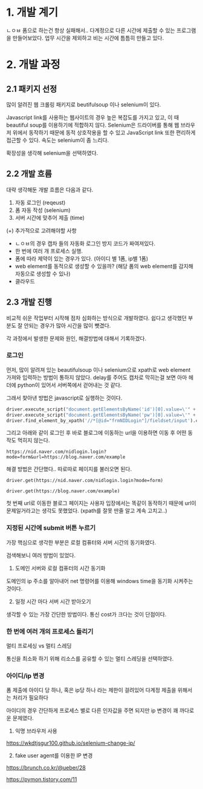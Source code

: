 # 1. 개발 계기
ㄴㅇㅂ 폼으로 하는건 항상 실패해서.. 다계정으로 다른 시간에 제출할 수 있는 프로그램을 만들어보았다. 업무 시간을 제외하고 비는 시간에 틈틈히 만들고 있다.

# 2. 개발 과정

## 2.1 패키지 선정

많이 알려진 웹 크롤링 패키지로 beutifulsoup 이나 selenium이 있다.

Javascript link를 사용하는 웹사이트의 경우 높은 복잡도를 가지고 있고, 이 때 beautiful soup를 이용하기에 적합하지 않다. Selenium은 드라이버를 통해 웹 브라우저 위에서 동작하기 때문에 동적 상호작용을 할 수 있고 JavaScript link 또한 편리하게 접근할 수 있다. 속도는 selenium이 좀 느리다.

확장성을 생각해 selenium을 선택하였다.

## 2.2 개발 흐름

대략 생각해둔 개발 흐름은 다음과 같다.

1. 자동 로그인 (reqeust)
2. 폼 자동 작성 (selenium)
3. 서버 시간에 맞추어 제출 (time)

(+)
추가적으로 고려해야할 사항

- ㄴㅇㅂ의 경우 캡차 들의 자동화 로그인 방지 코드가 짜여져있다.
- 한 번에 여러 개 프로세스 실행.
- 폼에 따라 제약이 있는 경우가 있다. (아이디 별 1폼, ip별 1폼)
- web element를 동적으로 생성할 수 있을까? (해당 폼의 web element를 감지해 자동으로 생성할 수 있나)
- 클라우드

## 2.3 개발 진행

비교적 쉬운 작업부터 시작해 점차 심화하는 방식으로 개발하였다. 쉽다고 생각했던 부분도 잘 안되는 경우가 많아 시간을 많이 뺏겼다.

각 과정에서 발생한 문제와 원인, 해결방법에 대해서 기록하겠다.

### 로그인

먼저, 많이 알려져 있는 beautifulsoup 이나 selenium으로 xpath로 web element 가져와 입력하는 방법이 통하지 않았다.
delay를 주어도 캡차로 막히는걸 보면 아마 헤더에 python이 있어서 서버쪽에서 걷어내는 것 같다.

그래서 찾아낸 방법은 javascript로 실행하는 것이다.

```python
driver.execute_script("document.getElementsByName('id')[0].value=\'" + id + "\'")
driver.execute_script("document.getElementsByName('pw')[0].value=\'" + pw + "\'")
driver.find_element_by_xpath('//*[@id="frmNIDLogin"]/fieldset/input').click()
```

그리고 아래와 같이 로그인 후 바로 블로그에 이동하는 url을 이용하면 이동 후 어떤 동작도 먹히지 않는다.

`https://nid.naver.com/nidlogin.login?mode=form&url=https://blog.naver.com/example`

해결 방법은 간단했다.. 따로따로 페이지를 불러오면 된다.

`driver.get(https://nid.naver.com/nidlogin.login?mode=form)`

`driver.get(https://blog.naver.com/example)`

첫 번째 url로 이동한 블로그 페이지는 사용자 입장에서는 똑같이 동작하기 때문에 url이 문제일거라고는 생각도 못했었다. (xpath를 잘못 딴줄 알고 계속 고치고..)

### 지정된 시간에 submit 버튼 누르기

가장 핵심으로 생각한 부분은 로컬 컴퓨터와 서버 시간의 동기화였다.

검색해보니 여러 방법이 있었다.

1. 도메인 서버와 로컬 컴퓨터의 시간 동기화

도메인의 ip 주소를 알아내어 net 명령어를 이용해 windows time을 동기화 시켜주는 것이다.

2. 일정 시간 마다 서버 시간 받아오기

생각할 수 있는 가장 간단한 방법이다. 통신 cost가 크다는 것이 단점이다.


### 한 번에 여러 개의 프로세스 돌리기

멀티 프로세싱 vs 멀티 스레딩

통신을 최소화 하기 위해 리소스를 공유할 수 있는 멀티 스레딩을 선택하였다.


### 아이디/ip 변경

폼 제출에 아이디 당 하나, 혹은 ip당 하나 라는 제한이 걸려있어 다계정 제출을 위해서는 처리가 필요하다

아이디의 경우 간단하게 프로세스 별로 다른 인자값을 주면 되지만 ip 변경이 꽤 까다로운 문제였다.


1. 익명 브라우저 사용

https://wkdtjsgur100.github.io/selenium-change-ip/

2. fake user agent를 이용한 IP 변경


https://brunch.co.kr/@ueber/28

https://pymon.tistory.com/11